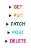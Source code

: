 <details style="text-align: center;">
<summary style="padding-bottom: 10px;"><b style="color: #D93221;">GET</b></summary>
<p style="color: #D52A92;">
HTTP метод GET используется для получения (или чтения) представления ресурса. В случае „удачного” (или не содержащего ошибок) адреса, GET возвращается представление ресурса в формате XML или JSON в сочетании с кодом состояния HTTP 200 (OK). В случае наличия ошибок обычно возвращается код 404 (NOT FOUND) или 400 (BAD REQUEST).
В соответствии спецификации HTTP, GET (так же как и HEAD) запросы используются только для чтения данных, не изменя их.<hr>Таким образом, при соблюдении данного соглашения, они считаются безопасными. То есть они могут использоваться без риска изменения данных, вне зависимости от того, один раз данные были получены, или же 10, или ни разу вовсе. GET (а также HEAD) запросы являются идемпотентными (тождественными), что подразумевает получение идентичных данных при использовании одних и тех же запросов (как при единичном обращении, так и при многократном).
Не стоит использовать GET для небезопасных операций над данными, при данном запросе они не должны быть модифицированы.
</p>
</details>

<details style="text-align: center;">
<summary style="padding-bottom: 10px;"><b style="color: #F58A12;">PUT</b></summary>
<p style="color: #19DEFF;">
Метод PUT обычно используется для предоставления возможности обновления ресурса. Тело запроса при отправке PUT-запроса к существующему ресурсу URI должно содержать обновленные данные оригинального ресурса (полностью, или только обновляемую часть).
Кроме того, PUT может быть использован для создания ресурса, в случае, когда идентификатор ресурса выбирает клиент, а не сервер. Или, если перефразировать — при отправке PUT запроса по адресу, содержащему не существующий идентификатор ресурса. Опять же, стоит помнить, что тело запроса должно быть модификацией оригинального ресурса. Многие считают это запутанным и непонятным. Соответственно, данную возможность метода PUT стоит использовать с осторожностью. Да и при крайней необходимости.
Для создания новых экземпляров ресурса предпочтительнее использование POST запроса. В данном случае, при создании экземпляра будет предоставлен корректный идентификатор экземпляра ресурса в возвращённых данных об экземпляре.<hr>
При успешном обновлении посредством выполнения PUT запроса возвращается код 200 (или 204 если не был передан какой-либо контент в теле ответа). Если PUT используется для создания экземпляра — обычно возвращают HTTP код 201 при успешном создании. Возвращать данные в ответ на запрос необязательно. Также не обязательно возвращать ссылку на экземпляр ресурса посредством заголовка `Location` по причине того, что клиент и так обладает идентификатором экземпляра ресурса
PUT не безопасная операция, так как вследствие её выполнения происходит модификация (или создание) экземпляров ресурса на стороне сервера, но этот метод идемпотентен. Другими словами, создание или обновление ресурса посредством отправки PUT запроса — ресурс не исчезнет, будет располагаться там же, где и был при первом обращении, а также, многократное выполнение одного и того же PUT запроса не изменит общего состояния системы (за исключением первого раза, но это обычно опускают из рассмотрения)
Если PUT запрос используется для увеличения счётчика просмотра конкретного ресурса — данный запрос уже не считается идемпотентным. Иногда такое происходит и считается достаточным задокументировать тот факт, что вызов не идемпотентен. Однако строго рекомендуется выдерживать идемпотентность PUT запроса.
</p>
</details>

<details style="text-align: center;">
<summary style="padding-bottom: 10px;"><b style="color: #296395;">PATCH</b></summary>
<p style="color: #D93221;">
PATCH запрос используется для **модификации** ресурса. PATCH запрос должен содержать только изменяемые данные ресурса, а не все его данные.
Это напимнает работу PUT запроса, но в теле запроса содержится набор инструкций описывающих как должен быть изменён ресурс, расположенный на сервере, для формирования новой версии. Это означает, что тело PATCH запроса должно содержать не просто изменения ресурса, а представлять из себя описание на языке внесения изменений (patch language) таких как JSON Patch или XML Patch.<hr>
PATCH запрос ни является безопасным, ни идемпотентным. Однако PATСH запрос может быть сформирован таким образом чтобы быть идемпотентным, что в свою очередь помогает предотвратить негативные последствия от коллизий между двумя PATCH запросами к одному и тому же ресурсу в один и тот же промежуток времени. Коллизии нескольких PATCH запросов могут быть более опасными чем коллизии PUT запросов, потому что некоторым форматам изменеий необходимо выполняться от известной базовой-точки или ресурс будет поврежден. Клиенты, использующие такой тип внесения изменений, должны использовать условный запрос на проверку изменения ресурса с момента последнего доступа клиента к нему. Например клиент может использовать ETag в заголовке If-Match в самом PATСH запросе.
</p>
</details>

<details style="text-align: center;">
<summary style="padding-bottom: 10px;"><b style="color: #19DEFF;">POST</b></summary>
<p style="color: #296395;">
PATCH запрос используется для **модификации** ресурса. PATCH запрос должен содержать только изменяемые данные ресурса, а не все его данные.
Это напимнает работу PUT запроса, но в теле запроса содержится набор инструкций описывающих как должен быть изменён ресурс, расположенный на сервере, для формирования новой версии. Это означает, что тело PATCH запроса должно содержать не просто изменения ресурса, а представлять из себя описание на языке внесения изменений (patch language) таких как JSON Patch или XML Patch.<hr>
PATCH запрос ни является безопасным, ни идемпотентным. Однако PATСH запрос может быть сформирован таким образом чтобы быть идемпотентным, что в свою очередь помогает предотвратить негативные последствия от коллизий между двумя PATCH запросами к одному и тому же ресурсу в один и тот же промежуток времени. Коллизии нескольких PATCH запросов могут быть более опасными чем коллизии PUT запросов, потому что некоторым форматам изменеий необходимо выполняться от известной базовой-точки или ресурс будет поврежден. Клиенты, использующие такой тип внесения изменений, должны использовать условный запрос на проверку изменения ресурса с момента последнего доступа клиента к нему. Например клиент может использовать ETag в заголовке If-Match в самом PATСH запросе.
</p>
</details>

<details style="text-align: center;">
<summary style="padding-bottom: 10px;"><b style="color: #DF1D66;">DELETE</b></summary>
<p style="color: #F58A12;">
DELETE запрос крайне прост для понимания. Он используется для удаления ресурса, идентифицированного конкретным URI (ID).
При успешном удалении возвращается 200 (OK) код HTTP, совместно с телом ответа, содержащим данные удалённого ресурса (отрицательно сказывается на экономии трафика) или завернутые ответы (Смотрите "Возвращаемые данные"). Также возможно использование HTTP кода 204 (NO CONTENT) без тела ответа.<hr>
Согласно спецификации HTTP, DELETE запрос идемпотентен. Если вы выполняете DELETE запрос к ресурсу, он удаляется. Повторный DELETE запрос к ресурсу закончится также: ресурс удалён. Если DELETE запрос используется для декремента счётчика, DELETE запрос не является идемпотентным. Используйте POST для неидемпотентных операций.
Тем не менее, существует предостережение об идемпотентности DELETE. Повторный DELETE запрос к ресурсу часто сопровождается 404 (NOT FOUND) кодом HTTP по причине того, что ресурс уже удалён (например из базы данных) и более не доступен. Это делает DELETE операцию не идемпотентной, но это общепринятый компромисс на тот случай, если ресурс был удалён из базы данных, а не помечен, как удалённый.
</p>
</details>
